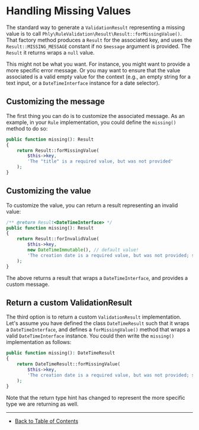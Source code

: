# Handling Missing Values

The standard way to generate a `ValidationResult` representing a missing value is to call `Phly\RuleValidation\Result\Result::forMissingValue()`.
That factory method produces a `Result` for the associated key, and uses the `Result::MISSING_MESSAGE` constant if no `$message` argument is provided.
The `Result` it returns wraps a `null` value.

This might not be what you want.
For instance, you might want to provide a more specific error message.
Or you may want to ensure that the value associated is a valid empty value for the context (e.g., an empty string for a text input, or a `DateTimeInterface` instance for a date selector).

## Customizing the message

The first thing you can do is to customize the associated message.
As an example, in your `Rule` implementation, you could define the `missing()` method to do so:

```php
public function missing(): Result
{
    return Result::forMissingValue(
        $this->key,
        'The "title" is a required value, but was not provided'
    );
}
```

## Customizing the value

To customize the value, you can return a result representing an invalid value:

```php
/** @return Result<DateTimeInterface> */
public function missing(): Result
{
    return Result::forInvalidValue(
        $this->key,
        new DateTimeImmutable(), // default value!
        'The creation date is a required value, but was not provided; select a valid date'
    );
}
```

The above returns a result that wraps a `DateTimeInterface`, and provides a custom message.

## Return a custom ValidationResult

The third option is to return a custom `ValidationResult` implementation.
Let's assume you have defined the class `DateTimeResult` such that it wraps a `DateTimeInterface`, and defines a `forMissingValue()` method that wraps a valid `DateTimeInterface` instance.
You could then write the `missing()` implementation as follows:

```php
public function missing(): DateTimeResult
{
    return DateTimeResult::forMissingValue(
        $this->key,
        'The creation date is a required value, but was not provided; select a valid date'
    );
}
```

Note that the return type hint has changed to represent the more specific type we are returning as well.

-----

- [Back to Table of Contents](../README.md)
